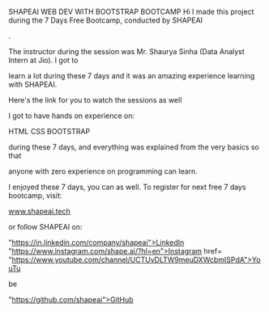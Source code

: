 SHAPEAI WEB DEV WITH BOOTSTRAP BOOTCAMP
Hi I made this project during the 7 Days Free Bootcamp, conducted by SHAPEAI

.

The instructor during the session was Mr. Shaurya Sinha (Data Analyst Intern at Jio). I got to

learn a lot during these 7 days and it was an amazing experience learning with SHAPEAI.



Here's the link for you to watch the sessions as well




I got to have hands on experience on:

HTML
CSS
BOOTSTRAP

during these 7 days, and everything was explained from the very basics so that

anyone with zero experience on programming can learn.

I enjoyed these 7 days, you can as well. To register for next free 7 days bootcamp, visit:

www.shapeai.tech

or follow SHAPEAI on:

"https://in.linkedin.com/company/shapeai">LinkedIn
"https://www.instagram.com/shape.ai/?hl=en">Instagram
href=
"https://www.youtube.com/channel/UCTUvDLTW9meuDXWcbmISPdA">YouTu

be

"https://github.com/shapeai">GitHub
